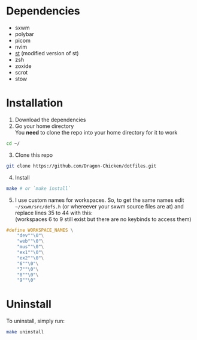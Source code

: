 # Dependencies
- sxwm
- polybar
- picom
- nvim
- [st](https://github.com/gh0stzk/st-terminal) (modified version of st)
- zsh
- zoxide
- scrot
- stow

# Installation
1. Download the dependencies
2. Go your home directory \
You __need__ to clone the repo into your home directory for it to work
```sh
cd ~/
```
3. Clone this repo
```sh
git clone https://github.com/Dragon-Chicken/dotfiles.git
```
4. Install
```sh
make # or `make install`
```
5. I use custom names for workspaces. So, to get the same names edit `~/sxwm/src/defs.h` (or whereever your sxwm source files are at) and replace lines 35 to 44 with this:\
(workspaces 6 to 9 still exist but there are no keybinds to access them)
```c
#define WORKSPACE_NAMES	\
	"dev""\0"\
	"web""\0"\
	"mus""\0"\
	"ex1""\0"\
	"ex2""\0"\
	"6""\0"\
	"7""\0"\
	"8""\0"\
	"9""\0"
```
# Uninstall
To uninstall, simply run:
```sh
make uninstall
```
